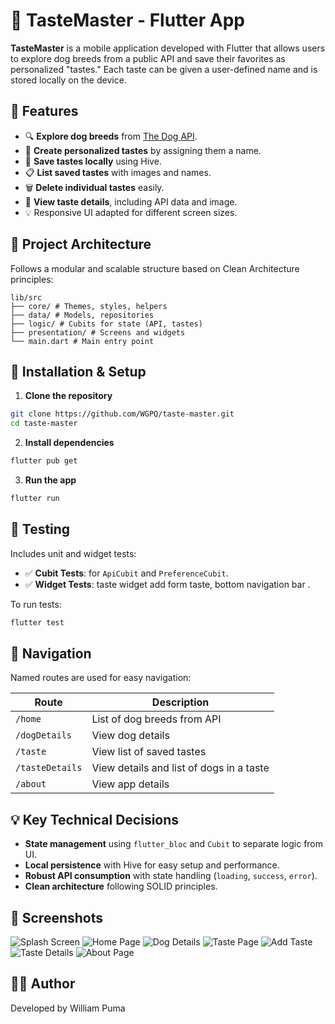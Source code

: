 # 🐶 TasteMaster - Flutter App

**TasteMaster** is a mobile application developed with Flutter that allows users to explore dog breeds from a public API and save their favorites as personalized "tastes." Each taste can be given a user-defined name and is stored locally on the device.

## 📱 Features

- 🔍 **Explore dog breeds** from [The Dog API](https://thedogapi.com/).
- 🐾 **Create personalized tastes** by assigning them a name.
- 📂 **Save tastes locally** using Hive.
- 📋 **List saved tastes** with images and names.
- 🗑️ **Delete individual tastes** easily.
- 🧾 **View taste details**, including API data and image.
- 💡 Responsive UI adapted for different screen sizes.

## 🧱 Project Architecture

Follows a modular and scalable structure based on Clean Architecture principles:

```
lib/src
├── core/ # Themes, styles, helpers
├── data/ # Models, repositories
├── logic/ # Cubits for state (API, tastes)
├── presentation/ # Screens and widgets
└── main.dart # Main entry point
```

## 🚀 Installation & Setup

1. **Clone the repository**
```bash
git clone https://github.com/WGPQ/taste-master.git
cd taste-master
```

2. **Install dependencies**
```bash
flutter pub get
```

3. **Run the app**
```bash
flutter run
```

## 🧪 Testing

Includes unit and widget tests:

- ✅ **Cubit Tests**: for `ApiCubit` and `PreferenceCubit`.
- ✅ **Widget Tests**: taste widget add form taste, bottom navigation bar .

To run tests:

```bash
flutter test
```

## 🔀 Navigation

Named routes are used for easy navigation:

| Route             | Description                                    |
|------------------|------------------------------------------------|
| `/home`          | List of dog breeds from API                    |
| `/dogDetails`    | View dog details                               |
| `/taste`         | View list of saved tastes                      |
| `/tasteDetails`  | View details and list of dogs in a taste       |
| `/about`         | View app details                               |

## 💡 Key Technical Decisions

- **State management** using `flutter_bloc` and `Cubit` to separate logic from UI.
- **Local persistence** with Hive for easy setup and performance.
- **Robust API consumption** with state handling (`loading`, `success`, `error`).
- **Clean architecture** following SOLID principles.

## 📸 Screenshots
![Splash Screen](assets/screenshots/splash_screen.png)
![Home Page](assets/screenshots/home_page.png)
![Dog Details](assets/screenshots/dog_details.png)
![Taste Page](assets/screenshots/taste_page.png)
![Add Taste](assets/screenshots/add_taste.png)
![Taste Details](assets/screenshots/taste_details.png)
![About Page](assets/screenshots/about_page.png)



## 🧑‍💻 Author

Developed by William Puma
